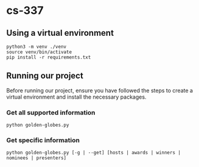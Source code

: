 # cs-337

## Using a virtual environment
```
python3 -m venv ./venv
source venv/bin/activate
pip install -r requirements.txt
```

## Running our project
Before running our project, ensure you have followed the steps to create a virtual environment and install the necessary packages.

### Get all supported information
```
python golden-globes.py
```

### Get specific information
```
python golden-globes.py [-g | --get] [hosts | awards | winners | nominees | presenters]
```